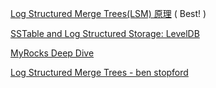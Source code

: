 [Log Structured Merge Trees(LSM) 原理](http://www.open-open.com/lib/view/open1424916275249.html) ( Best! )

[SSTable and Log Structured Storage: LevelDB](https://www.igvita.com/2012/02/06/sstable-and-log-structured-storage-leveldb/)

[MyRocks Deep Dive](https://www.slideshare.net/matsunobu/myrocks-deep-dive)

[Log Structured Merge Trees - ben stopford](http://www.benstopford.com/2015/02/14/log-structured-merge-trees/)

